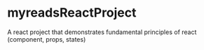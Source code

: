 # myreadsReactProject
A react project that demonstrates fundamental principles of react (component, props, states)
